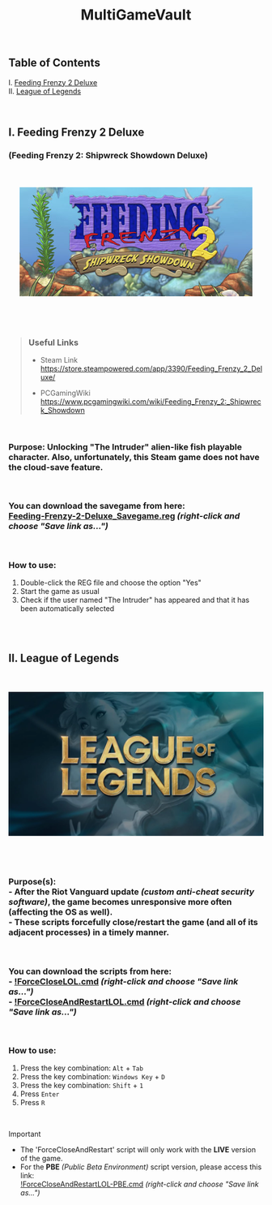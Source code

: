 <div align="center">
  <h1>MultiGameVault</h1>
</div>

<br>

## Table of Contents
I. [Feeding Frenzy 2 Deluxe](https://github.com/RomulusMirauta/MultiGameVault#i-feeding-frenzy-2-deluxe) <br>
II. [League of Legends](https://github.com/RomulusMirauta/MultiGameVault#ii-league-of-legends)

<br>

## I. Feeding Frenzy 2 Deluxe

### (Feeding Frenzy 2: Shipwreck Showdown Deluxe)

<br>

<h6  align="center">

<a href="https://store.steampowered.com/app/3390/Feeding_Frenzy_2_Deluxe/">
  <img align="center"
    src="https://raw.githubusercontent.com/RomulusMirauta/MultiGameVault/refs/heads/main/img/FF2_header.jpg"
    alt="FF2_header" />
</a>

<br><br>

</h6>



> ### **Useful Links**
> - Steam Link <br>
> https://store.steampowered.com/app/3390/Feeding_Frenzy_2_Deluxe/<br>
>
> - PCGamingWiki <br>
> https://www.pcgamingwiki.com/wiki/Feeding_Frenzy_2:_Shipwreck_Showdown

<br>

### **Purpose:** Unlocking "The Intruder" alien-like fish playable character. Also, unfortunately, this Steam game does not have the cloud-save feature.

<br>

### You can download the savegame from here: <br> [Feeding-Frenzy-2-Deluxe_Savegame.reg](https://raw.githubusercontent.com/RomulusMirauta/MultiGameVault/main/Feeding-Frenzy-2-Deluxe/Feeding-Frenzy-2-Deluxe_Savegame.reg) *(right-click and choose "Save link as...")*

<br>

### How to use:
1. Double-click the REG file and choose the option "Yes"
2. Start the game as usual
3. Check if the user named "The Intruder" has appeared and that it has been automatically selected

<br><br>

## II. League of Legends

<br>

<h6  align="center">

<a href="https://www.leagueoflegends.com/">
  <img align="center"
    src="https://raw.githubusercontent.com/RomulusMirauta/MultiGameVault/refs/heads/main/img/LOL_header.webp"
    alt="LOL_header" />
</a>

<br><br>

</h6>

### **Purpose(s):** <br> - After the **Riot Vanguard** update *(custom anti-cheat security software)*, the game becomes unresponsive more often (affecting the OS as well). <br> - These scripts forcefully close/restart the game (and all of its adjacent processes) in a timely manner.

<br>

### You can download the scripts from here: <br> - [!ForceCloseLOL.cmd](https://raw.githubusercontent.com/RomulusMirauta/MultiGameVault/main/League-of-Legends/!ForceCloseLOL.cmd) *(right-click and choose "Save link as...")* <br> - [!ForceCloseAndRestartLOL.cmd](https://raw.githubusercontent.com/RomulusMirauta/MultiGameVault/main/League-of-Legends/!ForceCloseAndRestartLOL.cmd) *(right-click and choose "Save link as...")*

<br>

### How to use:
1. Press the key combination: `Alt` + `Tab`
2. Press the key combination: `Windows Key` + `D`
3. Press the key combination: `Shift` + `1`
4. Press `Enter`
5. Press `R`

<br>

> [!IMPORTANT]
> - The 'ForceCloseAndRestart' script will only work with the **LIVE** version of the game.
> - For the **PBE** *(Public Beta Environment)* script version, please access this link: <br> [!ForceCloseAndRestartLOL-PBE.cmd](https://raw.githubusercontent.com/RomulusMirauta/MultiGameVault/main/League-of-Legends/!ForceCloseAndRestartLOL-PBE.cmd) *(right-click and choose "Save link as...")*
